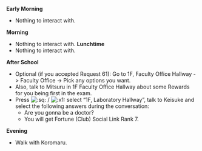 **Early Morning**

- Nothing to interact with.

**Morning**

- Nothing to interact with.
  **Lunchtime**
- Nothing to interact with.

**After School**

- Optional (if you accepted Request 61): Go to 1F, Faculty Office Hallway -> Faculty Office -> Pick any options you want.
- Also, talk to Mitsuru in 1F Faculty Office Hallway about some Rewards for you being first in the exam.
- Press ![:sq:](https://www.powerpyx.com/wp-includes/images/smilies/square.png) / ![:x1:](https://www.powerpyx.com/wp-includes/images/smilies/x1.png) select “1F, Laboratory Hallway”, talk to Keisuke and select the following answers during the conversation:
  - Are you gonna be a doctor?
  - You will get Fortune (Club) Social Link Rank 7.

**Evening**

- Walk with Koromaru.

